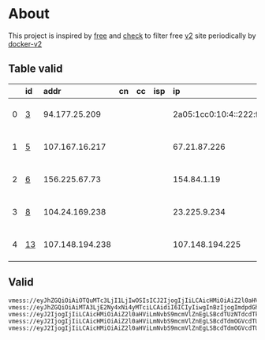 
# About

This project is inspired by [free](https://github.com/freefq/free) and [check](https://github.com/yeahwu/check) to filter free [v2](https://github.com/v2fly/v2ray-core) site periodically by [docker-v2](https://hub.docker.com/r/v2ray/official)

    

## Table valid
|    | id                   | addr            | cn   | cc   | isp   | ip                       | chatgpt          |
|---:|:---------------------|:----------------|:-----|:-----|:------|:-------------------------|:-----------------|
|  0 | [3](config/3.json)   | 94.177.25.209   |      |      |       | 2a05:1cc0:10:4::222:fffe | Yes (Region: EE) |
|  1 | [5](config/5.json)   | 107.167.16.217  |      |      |       | 67.21.87.226             | Yes (Region: US) |
|  2 | [6](config/6.json)   | 156.225.67.73   |      |      |       | 154.84.1.19              | Yes (Region: NL) |
|  3 | [8](config/8.json)   | 104.24.169.238  |      |      |       | 23.225.9.234             | Yes (Region: US) |
|  4 | [13](config/13.json) | 107.148.194.238 |      |      |       | 107.148.194.225          | Yes (Region: US) |

## Valid
```
vmess://eyJhZGQiOiAiOTQuMTc3LjI1LjIwOSIsICJ2IjogIjIiLCAicHMiOiAiZ2l0aHViLmNvbS9mcmVlZnEgLSBcdTcyMzFcdTZjOTlcdTVjM2NcdTRlOWEgIDMiLCAicG9ydCI6IDQ0MywgImlkIjogIjc1N2JkM2IxLTEyZjUtNDllMy1iODFiLTEwNDBmNzVhYWVkNyIsICJhaWQiOiAiMCIsICJuZXQiOiAidGNwIiwgInR5cGUiOiAiIiwgImhvc3QiOiAiIiwgInBhdGgiOiAiLyIsICJ0bHMiOiAiIn0=
vmess://eyJhZGQiOiAiMTA3LjE2Ny4xNi4yMTciLCAidiI6ICIyIiwgInBzIjogImdpdGh1Yi5jb20vZnJlZWZxIC0gXHU3ZjhlXHU1NmZkXHU1MmEwXHU1MjI5XHU3OThmXHU1YzNjXHU0ZTlhXHU1ZGRlXHU2ZDFiXHU2NzQ5XHU3N2Y2XHU1ZTAyU2hhcmtUZWNoXHU2NTcwXHU2MzZlXHU0ZTJkXHU1ZmMzIDUiLCAicG9ydCI6IDMzNTg5LCAiaWQiOiAiOGM2NzliODEtODRmYy00M2NlLTk1NTMtZGRjYTU3NWE2OTQ5IiwgImFpZCI6ICI2NCIsICJuZXQiOiAidGNwIiwgInR5cGUiOiAiIiwgImhvc3QiOiAiIiwgInBhdGgiOiAiLyIsICJ0bHMiOiAiIn0=
vmess://eyJ2IjogIjIiLCAicHMiOiAiZ2l0aHViLmNvbS9mcmVlZnEgLSBcdTUzNTdcdTk3NWUgIDYiLCAiYWRkIjogIjE1Ni4yMjUuNjcuNzMiLCAicG9ydCI6ICI1MzEyMyIsICJ0eXBlIjogIm5vbmUiLCAiaWQiOiAiMjExNTVlZmQtOGUyOS00M2QyLTk1YmMtZmUzMTkwZWNiMWM2IiwgImFpZCI6ICI2NCIsICJuZXQiOiAidGNwIiwgInBhdGgiOiAiLyIsICJob3N0IjogIiIsICJ0bHMiOiAiIn0=
vmess://eyJ2IjogIjIiLCAicHMiOiAiZ2l0aHViLmNvbS9mcmVlZnEgLSBcdTdmOGVcdTU2ZmRDbG91ZEZsYXJlXHU1MTZjXHU1M2Y4Q0ROXHU4MjgyXHU3MGI5IDgiLCAiYWRkIjogIjEwNC4yNC4xNjkuMjM4IiwgInBvcnQiOiA0NDMsICJpZCI6ICIxYTI1ZGNlNC05ZDI3LTRlOGQtZTQ2ZS0xNjE5OWJlNTRmODEiLCAiYWlkIjogMCwgInNjeSI6ICJhdXRvIiwgIm5ldCI6ICJ3cyIsICJob3N0IjogInN0YXItb25lLmNmZCIsICJwYXRoIjogIi9wb3J0cy80NTMxNCIsICJ0bHMiOiAidGxzIn0=
vmess://eyJ2IjogIjIiLCAicHMiOiAiZ2l0aHViLmNvbS9mcmVlZnEgLSBcdTdmOGVcdTU2ZmRcdTUyYTBcdTUyMjlcdTc5OGZcdTVjM2NcdTRlOWFcdTVkZGVcdTZkMWJcdTY3NDlcdTc3ZjZQZXRhRXhwcmVzcyAxMyIsICJhZGQiOiAiMTA3LjE0OC4xOTQuMjM4IiwgInBvcnQiOiAiNTU1MDQiLCAidHlwZSI6ICJub25lIiwgImlkIjogIjQxODA0OGFmLWEyOTMtNGI5OS05YjBjLTk4Y2EzNTgwZGQyNCIsICJhaWQiOiAiNjQiLCAibmV0IjogInRjcCIsICJwYXRoIjogIi8iLCAiaG9zdCI6ICIxNTIuNzAuNzQuNjYiLCAidGxzIjogIiJ9
```

